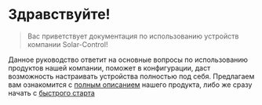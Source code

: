 # Здравствуйте!

> Вас приветствует документация по использованию устройств компании Solar-Control!

Данное руководство ответит на основные вопросы по использованию продуктов нашей компании, поможет в конфигурации, 
даст возможность настраивать устройства полностью под себя. 
Предлагаем вам ознакомится с [полным описанием](about/about.md) нашего продукта, либо же сразу начать 
с [быстрого старта](fast_setup/first_start.md)
